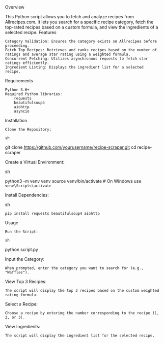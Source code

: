 Overview

This Python script allows you to fetch and analyze recipes from Allrecipes.com. It lets you search for a specific recipe category, fetch the top-rated recipes based on a custom formula, and view the ingredients of a selected recipe.
Features

    Category Validation: Ensures the category exists on Allrecipes before proceeding.
    Fetch Top Recipes: Retrieves and ranks recipes based on the number of ratings and average star rating using a weighted formula.
    Concurrent Fetching: Utilizes asynchronous requests to fetch star ratings efficiently.
    Ingredient Listing: Displays the ingredient list for a selected recipe.

Requirements

    Python 3.6+
    Required Python libraries:
        requests
        beautifulsoup4
        aiohttp
        asyncio

Installation

    Clone the Repository:

    sh

git clone https://github.com/yourusername/recipe-scraper.git
cd recipe-scraper

Create a Virtual Environment:

sh

python3 -m venv venv
source venv/bin/activate  # On Windows use `venv\Scripts\activate`

Install Dependencies:

sh

    pip install requests beautifulsoup4 aiohttp

Usage

    Run the Script:

    sh

python script.py

Input the Category:

    When prompted, enter the category you want to search for (e.g., "Waffles").

View Top 3 Recipes:

    The script will display the top 3 recipes based on the custom weighted rating formula.

Select a Recipe:

    Choose a recipe by entering the number corresponding to the recipe (1, 2, or 3).

View Ingredients:

    The script will display the ingredient list for the selected recipe.
